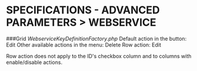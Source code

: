 # SPECIFICATIONS - ADVANCED PARAMETERS > WEBSERVICE

###Grid
_WebserviceKeyDefinitionFactory.php_
Default action in the button: Edit
Other available actions in the menu: Delete
Row action: Edit

Row action does not apply to the ID's checkbox column and to columns with enable/disable actions.
